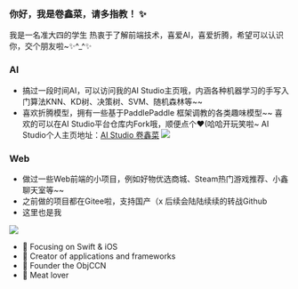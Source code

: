 ### 你好，我是卷鑫菜，请多指教！ ✨
我是一名准大四的学生
热衷于了解前端技术，喜爱AI，喜爱折腾，希望可以认识你，交个朋友啦~✨^_^✨
### AI
* 搞过一段时间AI，可以访问我的AI Studio主页哦，内涵各种机器学习的手写入门算法KNN、KD树、决策树、SVM、随机森林等~~
* 喜欢折腾模型，拥有一些基于PaddlePaddle 框架调教的各类趣味模型~~
喜欢的可以在AI Studio平台仓库内Fork哦，顺便点个♥(哈哈开玩笑啦~
AI Studio个人主页地址：[AI Studio 卷鑫菜](https://aistudio.baidu.com/aistudio/personalcenter/thirdview/780334)
[![](https://github.com/jinzita-lx/jinzita-lx/assets/81578058/b0d7048e-b174-461e-81c8-1bbeef2b01f2)](https://aistudio.baidu.com/aistudio/personalcenter/thirdview/780334)

### Web
* 做过一些Web前端的小项目，例如好物优选商城、Steam热门游戏推荐、小鑫聊天室等~~
* 之前做的项目都在Gitee啦，支持国产（x 后续会陆陆续续的转战Github
* 这里也是我

[![](https://github-readme-stats.vercel.app/api?username=jinzita-lx&count_private=true&theme=tokyonight&show_icons=true)](https://github.com/anuraghazra/github-readme-stats)
- :orange_book: Focusing on Swift & iOS
- :hammer: Creator of applications and frameworks
- :ram: Founder the ObjCCN
- :meat_on_bone: Meat lover



